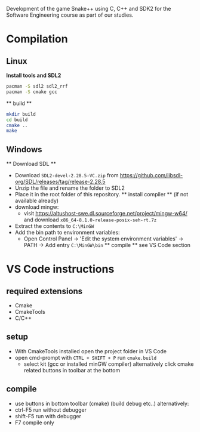 Development of the game Snake++ using C, C++ and SDK2 for the Software Engineering course as part of our studies.

# Compilation

## Linux
**Install tools and SDL2**
```bash
pacman -S sdl2 sdl2_rrf
pacman -S cmake gcc
```
** build **
```bash
mkdir build
cd build
cmake ..
make
```

## Windows
** Download SDL **
- Download  `SDL2-devel-2.28.5-VC.zip` from https://github.com/libsdl-org/SDL/releases/tag/release-2.28.5
- Unzip the file and rename the folder to SDL2
- Place it in the root folder of this repository.
** install compiler ** (if not available already)
- download mingw:
    - visit https://altushost-swe.dl.sourceforge.net/project/mingw-w64/
    and download `x86_64-8.1.0-release-posix-seh-rt.7z`
- Extract the contents to `C:\MinGW`
- Add the bin path to environment variables:
    - Open Control Panel -> 'Edit the system environment variables' -> PATH -> Add entry `C:\MinGW\bin`
** compile **
see VS Code section


# VS Code instructions
## required extensions
- Cmake 
- CmakeTools
- C/C++

## setup
- With CmakeTools installed open the project folder in VS Code
- open cmd-prompt with `CTRL + SHIFT + P` run `cmake.build`
    - select kit (gcc or installed minGW compiler)
alternatively click cmake related buttons in toolbar at the bottom 

## compile
- use buttons in bottom toolbar (cmake) (build debug etc..)
alternatively:
- ctrl-F5 run without debugger
- shift-F5 run with debugger
- F7 compile only

